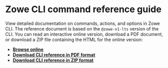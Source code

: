 # Zowe CLI command reference guide

View detailed documentation on commands, actions, and options in Zowe CLI. The reference document is based on the `@zowe-v1-lts` version of the CLI. You can read an interactive online version, download a PDF document, or download a ZIP file containing the HTML for the online version:
- <b><a href="/v1.22.x/web_help/index.html" target="_blank">Browse online</a></b>
- <b><a href="/stable/CLIReference_Zowe.pdf" target="_blank">Download CLI reference in PDF format</a></b>
- <b><a href="/stable/zowe_web_help.zip" target="_blank">Download CLI reference in ZIP format</a></b>
